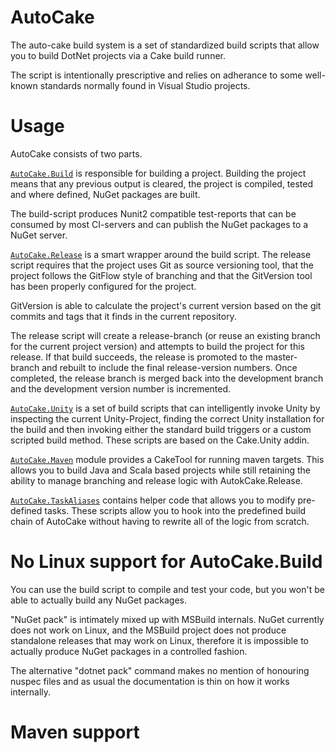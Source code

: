 # AutoCake

The auto-cake build system is a set of standardized build scripts that allow
you to build DotNet projects via a Cake build runner. 

The script is intentionally prescriptive and relies on adherance to some 
well-known standards normally found in Visual Studio projects.

# Usage 

AutoCake consists of two parts. 

[`AutoCake.Build`](src/AutoCake.Build/README.md) is responsible for building
a project. Building the project means that any previous output is cleared,
the project is compiled, tested and where defined, NuGet packages are built.

The build-script produces Nunit2 compatible test-reports that can be consumed
by most CI-servers and can publish the NuGet packages to a NuGet server.


[`AutoCake.Release`](src/AutoCake.Release/README.md) is a smart wrapper around 
the build script. The release script requires that the project uses Git as 
source versioning tool, that the project follows the GitFlow style of branching 
and that the GitVersion tool has been properly configured for the project.

GitVersion is able to calculate the project's current version based on the 
git commits and tags that it finds in the current repository. 

The release script will create a release-branch (or reuse an existing branch
for the current project version) and attempts to build the project for this
release. If that build succeeds, the release is promoted to the master-branch
and rebuilt to include the final release-version numbers. Once completed, the
release branch is merged back into the development branch and the development
version number is incremented.

[`AutoCake.Unity`](src/AutoCake.Unity/) is a set of build scripts that can 
intelligently invoke Unity by inspecting the current Unity-Project, finding
the correct Unity installation for the build and then invoking either the
standard build triggers or a custom scripted build method. These scripts are
based on the Cake.Unity addin.

[`AutoCake.Maven`](src/AutoCake.Maven/README.md) module provides a CakeTool 
for running maven targets. This allows you to build Java and Scala based 
projects while still retaining the ability to manage branching and release
logic with AutokCake.Release.

[`AutoCake.TaskAliases`](src/AutoCake.TaskAliases/README.md) contains helper code that allows you to modify 
pre-defined tasks. These scripts allow you to hook into the predefined 
build chain of AutoCake without having to rewrite all of the logic from
scratch.

# No Linux support for AutoCake.Build

You can use the build script to compile and test your code, but you won't be
able to actually build any NuGet packages.

"NuGet pack" is intimately mixed up with MSBuild internals. NuGet currently 
does not work on Linux, and the MSBuild project does not produce standalone
releases that may work on Linux, therefore it is impossible to actually produce 
NuGet packages in a controlled fashion. 

The alternative "dotnet pack" command makes no mention of honouring nuspec 
files and as usual the documentation is thin on how it works internally.

# Maven support

